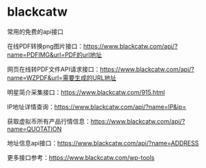 # blackcatw
常用的免费的api接口


在线PDF转换png图片接口：https://www.blackcatw.com/api/?name=PDFIMG&url=PDF的url地址

网页在线转PDF文件API请求接口：https://www.blackcatw.com/api/?name=WZPDF&url=需要生成的URL地址

明星简介采集接口：https://www.blackcatw.com/915.html

IP地址详情查询：https://www.blackcatw.com/api/?name=IP&ip=

获取虚拟币所有产品行情信息：https://www.blackcatw.com/api/?name=QUOTATION

地址信息api接口：https://www.blackcatw.com/api/?name=ADDRESS

更多接口参考：https://www.blackcatw.com/wp-tools

